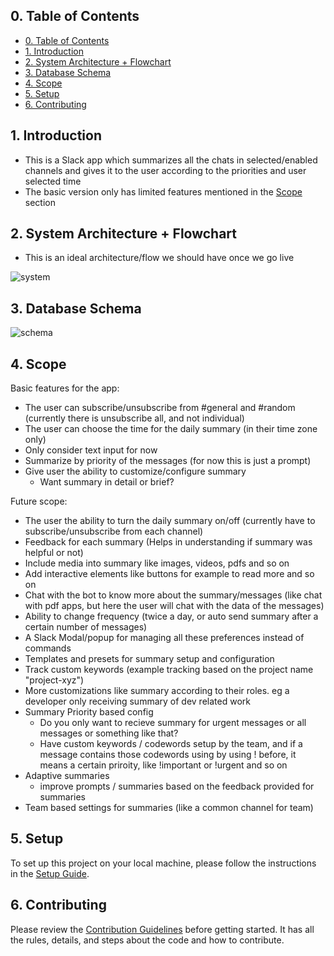

## 0. Table of Contents

- [0. Table of Contents](#0-table-of-contents)
- [1. Introduction](#1-introduction)
- [2. System Architecture + Flowchart](#2-system-architecture--flowchart)
- [3. Database Schema](#3-database-schema)
- [4. Scope](#4-scope)
- [5. Setup](#5-setup)
- [6. Contributing](#6-contributing)

## 1. Introduction

- This is a Slack app which summarizes all the chats in selected/enabled channels and gives it to the user according to the priorities and user selected time
- The basic version only has limited features mentioned in the [Scope](#4-scope) section

## 2. System Architecture + Flowchart

- This is an ideal architecture/flow we should have once we go live

![system](https://github.com/heethjain21/slack-summary-app/assets/143497789/e52a219d-7120-4d4e-8861-65de0ef731b9)

## 3. Database Schema


![schema](https://github.com/heethjain21/slack-summary-app/assets/143497789/8265ecd5-03de-4c5f-adea-664e43e10825)

## 4. Scope

Basic features for the app:
- The user can subscribe/unsubscribe from #general and #random (currently there is unsubscribe all, and not individual)
- The user can choose the time for the daily summary (in their time zone only)
- Only consider text input for now
- Summarize by priority of the messages (for now this is just a prompt)
- Give user the ability to customize/configure summary
  - Want summary in detail or brief?

Future scope:
- The user the ability to turn the daily summary on/off (currently have to subscribe/unsubscribe from each channel)
- Feedback for each summary (Helps in understanding if summary was helpful or not)
- Include media into summary like images, videos, pdfs and so on
- Add interactive elements like buttons for example to read more and so on
- Chat with the bot to know more about the summary/messages (like chat with pdf apps, but here the user will chat with the data of the messages)
- Ability to change frequency (twice a day, or auto send summary after a certain number of messages)
- A Slack Modal/popup for managing all these preferences instead of commands
- Templates and presets for summary setup and configuration
- Track custom keywords (example tracking based on the project name "project-xyz")
- More customizations like summary according to their roles. eg a developer only receiving summary of dev related work
- Summary Priority based config
  - Do you only want to recieve summary for urgent messages or all messages or something like that?
  - Have custom keywords / codewords setup by the team, and if a message contains those codewords using by using ! before, it means a certain priroity, like !important or !urgent and so on
- Adaptive summaries
  - improve prompts / summaries based on the feedback provided for summaries
- Team based settings for summaries (like a common channel for team)
  
## 5. Setup

To set up this project on your local machine, please follow the instructions in the [Setup Guide](./SETUP.md).

## 6. Contributing

Please review the [Contribution Guidelines](./CONTRIBUTING.md) before getting started.
It has all the rules, details, and steps about the code and how to contribute.